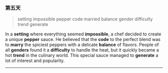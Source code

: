 ### 第五天

> setting impossible pepper code married balance gender difficulty trend generate


In a **setting** where everything seemed **impossible**, a chef decided to create a unique **pepper** sauce. He believed that the **code** to the perfect blend was to **marry** the spiciest peppers with a delicate **balance** of flavors. People of all **genders** found it a **difficulty** to handle the heat, but it quickly became a hot **trend** in the culinary world. This special sauce managed to **generate** a lot of interest and popularity.

---